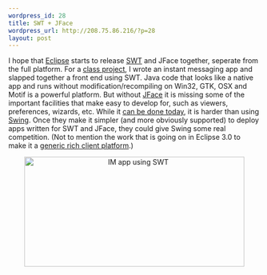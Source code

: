 ```yaml
--- 
wordpress_id: 28
title: SWT + JFace
wordpress_url: http://208.75.86.216/?p=28
layout: post
---
```

I hope that <a href="http://www.eclipse.org">Eclipse</a> starts to release <a href="http://dev.eclipse.org/viewcvs/index.cgi/%7Echeckout%7E/platform-swt-home/main.html">SWT</a> and JFace together, seperate from the full platform. For a <a href="http://www.extension.harvard.edu/2002-03/courses/csci.jsp#e-258">class project</a>, I wrote an instant messaging app and slapped together a front end using SWT. Java code that looks like a native app and runs without modification/recompiling on Win32, GTK, OSX and Motif is a powerful platform. But without <a href="http://dev.eclipse.org/help21/index.jsp?topic=/org.eclipse.platform.doc.isv/reference/api/overview-summary.html">JFace</a> it is missing some of the important facilities that make easy to develop for, such as viewers, preferences, wizards, etc. While it <a href="http://www.eclipse.org/articles/Article-Table-viewer/table_viewer.html">can be done today</a>, it is harder than using <a href="http://java.sun.com/products/jfc/">Swing</a>. Once they make it simpler (and more obviously supported) to deploy apps written for SWT and JFace, they could give Swing some real competition. (Not to mention the work that is going on in Eclipse 3.0 to make it a <a href="http://www.eclipse.org/eclipse/development/eclipse_project_plan_3_0.html#ThemeRCP">generic rich client platform</a>.)

<center><a href="http://graysky.org/pics/longbow_swt.jpg"><img src="http://graysky.org/pics/longbow_swt.jpg" border="0" width="440" height="220" alt="IM app using SWT"></a></center>
